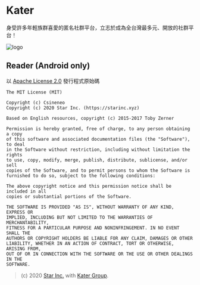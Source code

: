 # Kater

身受許多年輕族群喜愛的匿名社群平台，立志於成為全台灣最多元、開放的社群平台！

![logo](simple-logo.svg)

## Reader (Android only)

以 [Apache License 2.0](LICENSE) 發行程式原始碼

    The MIT License (MIT)
    
    Copyright (c) Csineneo
    Copyright (c) 2020 Star Inc. (https://starinc.xyz)
    
    Based on English resources, copyright (c) 2015-2017 Toby Zerner
    
    Permission is hereby granted, free of charge, to any person obtaining a copy
    of this software and associated documentation files (the "Software"), to deal
    in the Software without restriction, including without limitation the rights
    to use, copy, modify, merge, publish, distribute, sublicense, and/or sell
    copies of the Software, and to permit persons to whom the Software is
    furnished to do so, subject to the following conditions:
    
    The above copyright notice and this permission notice shall be included in all
    copies or substantial portions of the Software.
    
    THE SOFTWARE IS PROVIDED "AS IS", WITHOUT WARRANTY OF ANY KIND, EXPRESS OR
    IMPLIED, INCLUDING BUT NOT LIMITED TO THE WARRANTIES OF MERCHANTABILITY,
    FITNESS FOR A PARTICULAR PURPOSE AND NONINFRINGEMENT. IN NO EVENT SHALL THE
    AUTHORS OR COPYRIGHT HOLDERS BE LIABLE FOR ANY CLAIM, DAMAGES OR OTHER
    LIABILITY, WHETHER IN AN ACTION OF CONTRACT, TORT OR OTHERWISE, ARISING FROM,
    OUT OF OR IN CONNECTION WITH THE SOFTWARE OR THE USE OR OTHER DEALINGS IN THE
    SOFTWARE.

> (c) 2020 [Star Inc.](https://starinc.xyz) with [Kater Group](https://kater.me).
